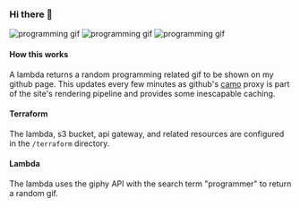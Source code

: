 ### Hi there 👋
![programming gif](https://546kqu4mh4.execute-api.us-east-1.amazonaws.com/lambda_fitzhavey_readme-production/search?query=programmer)
![programming gif](https://546kqu4mh4.execute-api.us-east-1.amazonaws.com/lambda_fitzhavey_readme-production/search?query=programmer)
![programming gif](https://546kqu4mh4.execute-api.us-east-1.amazonaws.com/lambda_fitzhavey_readme-production/search?query=programmer)


#### How this works
A lambda returns a random programming related gif to be shown on my github page. This updates every few minutes as github's [camo](https://docs.github.com/en/authentication/keeping-your-account-and-data-secure/about-anonymized-urls) proxy is part of the site's rendering pipeline and provides some inescapable caching.

#### Terraform
The lambda, s3 bucket, api gateway, and related resources are configured in the `/terraform` directory.

#### Lambda
The lambda uses the giphy API with the search term "programmer" to return a random gif.
